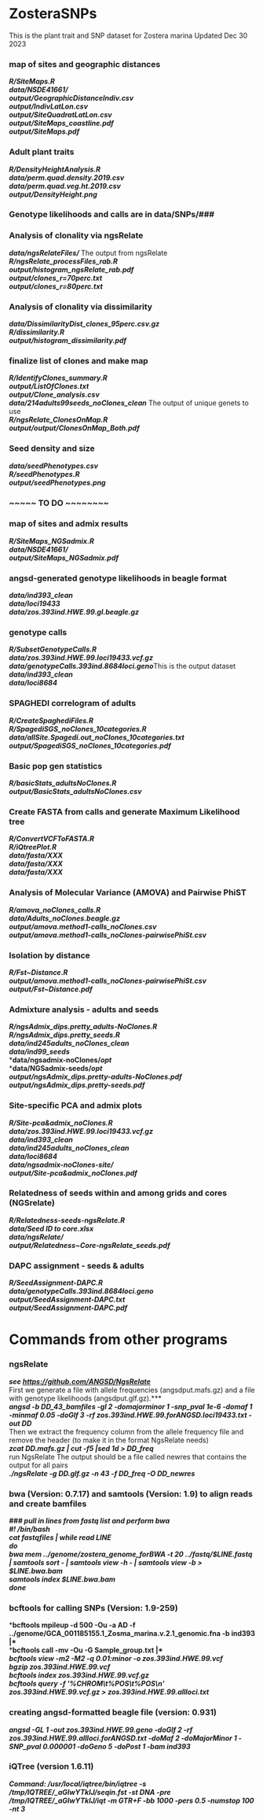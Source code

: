 # ZosteraSNPs

This is the plant trait and SNP dataset for Zostera marina
Updated Dec 30 2023

### map of sites and geographic distances  
***R/SiteMaps.R***  
***data/NSDE41661/***  
***output/GeographicDistanceIndiv.csv***  
***output/IndivLatLon.csv***  
***output/SiteQuadratLatLon.csv***  
***output/SiteMaps_coastline.pdf***  
***output/SiteMaps.pdf***  

### Adult plant traits 
***R/DensityHeightAnalysis.R***  
***data/perm.quad.density.2019.csv***  
***data/perm.quad.veg.ht.2019.csv***  
***output/DensityHeight.png***  

### Genotype likelihoods and calls are in data/SNPs/###

### Analysis of clonality via ngsRelate
***data/ngsRelateFiles/***  The output from ngsRelate  
***R/ngsRelate_processFiles_rab.R***  
***output/histogram_ngsRelate_rab.pdf***  
***output/clones_r=70perc.txt***  
***output/clones_r=80perc.txt***  

### Analysis of clonality via dissimilarity  
***data/DissimilarityDist_clones_95perc.csv.gz***  
***R/dissimilarity.R***  
***output/histogram_dissimilarity.pdf***  

### finalize list of clones and make map ###  
***R/IdentifyClones_summary.R***  
***output/ListOfClones.txt***  
***output/Clone_analysis.csv***  
***data/214adults99seeds_noClones_clean***  The output of unique genets to use  
***R/ngsRelate_ClonesOnMap.R***  
***output/output/ClonesOnMap_Both.pdf***  

### Seed density and size   
***data/seedPhenotypes.csv***  
***R/seedPhenotypes.R***  
***output/seedPhenotypes.png***  

### ~~~~~  TO DO ~~~~~~~~    

### map of sites and admix results
***R/SiteMaps_NGSadmix.R***  
***data/NSDE41661/***  
***output/SiteMaps_NGSadmix.pdf***  

### angsd-generated genotype likelihoods in beagle format  
***data/ind393_clean***  
***data/loci19433***  
***data/zos.393ind.HWE.99.gl.beagle.gz***  

### genotype calls
***R/SubsetGenotypeCalls.R***  
***data/zos.393ind.HWE.99.loci19433.vcf.gz***  
***data/genotypeCalls.393ind.8684loci.geno***This is the output dataset  
***data/ind393_clean***  
***data/loci8684***    

### SPAGHEDI correlogram of adults
***R/CreateSpaghediFiles.R***  
***R/SpagediSGS_noClones_10categories.R***  
***data/allSite.Spagedi.out_noClones_10categories.txt***  
***output/SpagediSGS_noClones_10categories.pdf***  

### Basic pop gen statistics     
***R/basicStats_adultsNoClones.R***  
***output/BasicStats_adultsNoClones.csv***  

### Create FASTA from calls and generate Maximum Likelihood tree ###  
***R/ConvertVCFToFASTA.R***  
***R/iQtreePlot.R***  
***data/fasta/XXX***  
***data/fasta/XXX***  
***data/fasta/XXX***  

### Analysis of Molecular Variance (AMOVA) and Pairwise PhiST
***R/amova_noClones_calls.R***  
***data/Adults_noClones.beagle.gz***  
***output/amova.method1-calls_noClones.csv***  
***output/amova.method1-calls_noClones-pairwisePhiSt.csv***  

### Isolation by distance
***R/Fst~Distance.R***  
***output/amova.method1-calls_noClones-pairwisePhiSt.csv***  
***output/Fst~Distance.pdf***  

### Admixture analysis - adults and seeds   
***R/ngsAdmix_dips.pretty_adults-NoClones.R***  
***R/ngsAdmix_dips.pretty_seeds.R***  
***data/ind245adults_noClones_clean***  
***data/ind99_seeds***  
***data/ngsadmix-noClones/*opt***  
***data/NGSadmix-seeds/*opt***  
***output/ngsAdmix_dips.pretty-adults-NoClones.pdf***  
***output/ngsAdmix_dips.pretty-seeds.pdf***  

### Site-specific PCA and admix plots
***R/Site-pca&admix_noClones.R***  
***data/zos.393ind.HWE.99.loci19433.vcf.gz***  
***data/ind393_clean***  
***data/ind245adults_noClones_clean***  
***data/loci8684***    
***data/ngsadmix-noClones-site/***  
***output/Site-pca&admix_noClones.pdf***    

### Relatedness of seeds within and among grids and cores (NGSrelate)
***R/Relatedness-seeds-ngsRelate.R***  
***data/Seed ID to core.xlsx***  
***data/ngsRelate/***  
***output/Relatedness~Core-ngsRelate_seeds.pdf***  

### DAPC assignment - seeds & adults  
***R/SeedAssignment-DAPC.R***  
***data/genotypeCalls.393ind.8684loci.geno***  
***output/SeedAssignment-DAPC.txt***  
***output/SeedAssignment-DAPC.pdf***  

# Commands from other programs #
### ngsRelate ###
***see https://github.com/ANGSD/NgsRelate***  
First we generate a file with allele frequencies (angsdput.mafs.gz) and a file with genotype likelihoods (angsdput.glf.gz).***  
***angsd -b DD_43_bamfiles -gl 2 -domajorminor 1 -snp_pval 1e-6 -domaf 1 -minmaf 0.05 -doGlf 3 -rf zos.393ind.HWE.99.forANGSD.loci19433.txt -out DD***  
Then we extract the frequency column from the allele frequency file and remove the header (to make it in the format NgsRelate needs)  
***zcat DD.mafs.gz | cut -f5 |sed 1d > DD_freq***  
run NgsRelate The output should be a file called newres that contains the output for all pairs  
***./ngsRelate -g DD.glf.gz -n 43 -f DD_freq -O DD_newres***  

### bwa (Version: 0.7.17) and samtools (Version: 1.9) to align reads and create bamfiles ###
***### pull in lines from fastq list and perform bwa***  
***#! /bin/bash***  
***cat fastqfiles | while read LINE***  
***do***  
***bwa mem ../genome/zostera_genome_forBWA -t 20 ../fastq/$LINE.fastq | samtools sort - | samtools view -h - | samtools view -b > $LINE.bwa.bam***  
***samtools index $LINE.bwa.bam***  
***done***  

### bcftools for calling SNPs (Version: 1.9-259) ###
***bcftools mpileup -d 500 -Ou -a AD -f ../genome/GCA_001185155.1_Zosma_marina.v.2.1_genomic.fna -b ind393 |\***  
***bcftools call -mv -Ou -G Sample_group.txt |\***  
***bcftools view -m2 -M2 -q 0.01:minor -o zos.393ind.HWE.99.vcf***  
***bgzip zos.393ind.HWE.99.vcf***   
***bcftools index zos.393ind.HWE.99.vcf.gz***  
***bcftools query -f '%CHROM\t%POS\t%POS\n' zos.393ind.HWE.99.vcf.gz > zos.393ind.HWE.99.allloci.txt***  

### creating angsd-formatted beagle file (version: 0.931) ###
***angsd -GL 1 -out zos.393ind.HWE.99.geno -doGlf 2 -rf zos.393ind.HWE.99.allloci.forANGSD.txt -doMaf 2 -doMajorMinor 1 -SNP_pval 0.000001 -doGeno 5 -doPost 1 -bam ind393***  

### iQTree (version 1.6.11) ###
***Command: /usr/local/iqtree/bin/iqtree -s /tmp/IQTREE/_aGIwYTklJ/seqin.fst -st DNA -pre /tmp/IQTREE/_aGIwYTklJ/iqt -m GTR+F -bb 1000 -pers 0.5 -numstop 100 -nt 3***  
